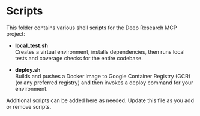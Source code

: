 # Scripts

This folder contains various shell scripts for the Deep Research MCP project:

- **local_test.sh**  
  Creates a virtual environment, installs dependencies, then runs local tests and coverage checks for the entire codebase.

- **deploy.sh**  
  Builds and pushes a Docker image to Google Container Registry (GCR) (or any preferred registry) and then invokes a deploy command for your environment.

Additional scripts can be added here as needed. Update this file as you add or remove scripts. 